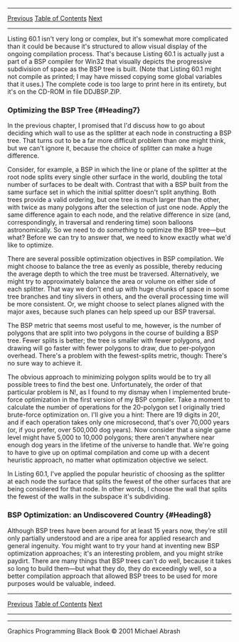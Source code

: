   ------------------------ --------------------------------- --------------------
  [Previous](60-03.html)   [Table of Contents](index.html)   [Next](61-01.html)
  ------------------------ --------------------------------- --------------------

Listing 60.1 isn't very long or complex, but it's somewhat more
complicated than it could be because it's structured to allow visual
display of the ongoing compilation process. That's because Listing 60.1
is actually just a part of a BSP compiler for Win32 that visually
depicts the progressive subdivision of space as the BSP tree is built.
(Note that Listing 60.1 might not compile as printed; I may have missed
copying some global variables that it uses.) The complete code is too
large to print here in its entirety, but it's on the CD-ROM in file
DDJBSP.ZIP.

### Optimizing the BSP Tree {#Heading7}

In the previous chapter, I promised that I'd discuss how to go about
deciding which wall to use as the splitter at each node in constructing
a BSP tree. That turns out to be a far more difficult problem than one
might think, but we can't ignore it, because the choice of splitter can
make a huge difference.

Consider, for example, a BSP in which the line or plane of the splitter
at the root node splits every single other surface in the world,
doubling the total number of surfaces to be dealt with. Contrast that
with a BSP built from the same surface set in which the initial splitter
doesn't split anything. Both trees provide a valid ordering, but one
tree is much larger than the other, with twice as many polygons after
the selection of just one node. Apply the same difference again to each
node, and the relative difference in size (and, correspondingly, in
traversal and rendering time) soon balloons astronomically. So we need
to do *something* to optimize the BSP tree—but what? Before we can try
to answer that, we need to know exactly what we'd like to optimize.

There are several possible optimization objectives in BSP compilation.
We might choose to balance the tree as evenly as possible, thereby
reducing the average depth to which the tree must be traversed.
Alternatively, we might try to approximately balance the area or volume
on either side of each splitter. That way we don't end up with huge
chunks of space in some tree branches and tiny slivers in others, and
the overall processing time will be more consistent. Or, we might choose
to select planes aligned with the major axes, because such planes can
help speed up our BSP traversal.

The BSP metric that seems most useful to me, however, is the number of
polygons that are split into two polygons in the course of building a
BSP tree. Fewer splits is better; the tree is smaller with fewer
polygons, and drawing will go faster with fewer polygons to draw, due to
per-polygon overhead. There's a problem with the fewest-splits metric,
though: There's no sure way to achieve it.

The obvious approach to minimizing polygon splits would be to try all
possible trees to find the best one. Unfortunately, the order of that
particular problem is N!, as I found to my dismay when I implemented
brute-force optimization in the first version of my BSP compiler. Take a
moment to calculate the number of operations for the 20-polygon set I
originally tried brute-force optimization on. I'll give you a hint:
There are 19 digits in 20!, and if each operation takes only one
microsecond, that's over 70,000 years (or, if you prefer, over 500,000
dog years). Now consider that a single game level might have 5,000 to
10,000 polygons; there aren't anywhere near enough dog years in the
lifetime of the universe to handle that. We're going to have to give up
on optimal compilation and come up with a decent heuristic approach, no
matter what optimization objective we select.

In Listing 60.1, I've applied the popular heuristic of choosing as the
splitter at each node the surface that splits the fewest of the other
surfaces that are being considered for that node. In other words, I
choose the wall that splits the fewest of the walls in the subspace it's
subdividing.

### BSP Optimization: an Undiscovered Country {#Heading8}

Although BSP trees have been around for at least 15 years now, they're
still only partially understood and are a ripe area for applied research
and general ingenuity. You might want to try your hand at inventing new
BSP optimization approaches; it's an interesting problem, and you might
strike paydirt. There are many things that BSP trees can't do well,
because it takes so long to build them—but what they do, they do
exceedingly well, so a better compilation approach that allowed BSP
trees to be used for more purposes would be valuable, indeed.

  ------------------------ --------------------------------- --------------------
  [Previous](60-03.html)   [Table of Contents](index.html)   [Next](61-01.html)
  ------------------------ --------------------------------- --------------------

* * * * *

Graphics Programming Black Book © 2001 Michael Abrash
